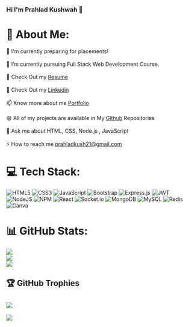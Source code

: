 ### Hi I'm Prahlad Kushwah 👋

# 💫 About Me:
🔭 I'm currently preparing for placements!<br><br>🌱 I’m currently pursuing Full Stack Web Development Course.<br><br>📃 Check Out my <a href="https://drive.google.com/file/d/1b0gW5M03rF9LhgXnkX_a93kL2bjH3UJj/view?usp=share_link">Resume</a><br><br> 📃 Check Out my <a href="https://www.linkedin.com/in/prahlad-kushwah-931979271/">Linkedin</a><br><br>📫 Know more about me <a href="https://prahlad0x.github.io/" >Portfolio</a><br><br>😄 All of my projects are available in My <a href="https://github.com/prahad0x">Github</a> Repositories<br><br>💬 Ask me about HTML, CSS, Node.js , JavaScript<br><br>⚡ How to reach me prahladkush21@gmail.com


# 💻 Tech Stack:
![HTML5](https://img.shields.io/badge/html5-%23E34F26.svg?style=for-the-badge&logo=html5&logoColor=white) ![CSS3](https://img.shields.io/badge/css3-%231572B6.svg?style=for-the-badge&logo=css3&logoColor=white) ![JavaScript](https://img.shields.io/badge/javascript-%23323330.svg?style=for-the-badge&logo=javascript&logoColor=%23F7DF1E) ![Bootstrap](https://img.shields.io/badge/bootstrap-%23563D7C.svg?style=for-the-badge&logo=bootstrap&logoColor=white) ![Express.js](https://img.shields.io/badge/express.js-%23404d59.svg?style=for-the-badge&logo=express&logoColor=%2361DAFB) ![JWT](https://img.shields.io/badge/JWT-black?style=for-the-badge&logo=JSON%20web%20tokens) ![NodeJS](https://img.shields.io/badge/node.js-6DA55F?style=for-the-badge&logo=node.js&logoColor=white) ![NPM](https://img.shields.io/badge/NPM-%23000000.svg?style=for-the-badge&logo=npm&logoColor=white) ![React](https://img.shields.io/badge/react-%2320232a.svg?style=for-the-badge&logo=react&logoColor=%2361DAFB) ![Socket.io](https://img.shields.io/badge/Socket.io-black?style=for-the-badge&logo=socket.io&badgeColor=010101) ![MongoDB](https://img.shields.io/badge/MongoDB-%234ea94b.svg?style=for-the-badge&logo=mongodb&logoColor=white) ![MySQL](https://img.shields.io/badge/mysql-%2300f.svg?style=for-the-badge&logo=mysql&logoColor=white) ![Redis](https://img.shields.io/badge/redis-%23DD0031.svg?style=for-the-badge&logo=redis&logoColor=white) ![Canva](https://img.shields.io/badge/Canva-%2300C4CC.svg?style=for-the-badge&logo=Canva&logoColor=white)

# 📊 GitHub Stats:
![](https://github-readme-stats.vercel.app/api?username=prahlad0x&theme=dark&hide_border=false&include_all_commits=false&count_private=false)<br/>
![](https://github-readme-streak-stats.herokuapp.com/?user=prahlad0x&theme=dark&hide_border=false)<br/>
![](https://github-readme-stats.vercel.app/api/top-langs/?username=prahlad0x&theme=dark&hide_border=false&include_all_commits=false&count_private=false&layout=compact)

## 🏆 GitHub Trophies
![](https://github-profile-trophy.vercel.app/?username=prahlad0x&theme=radical&no-frame=false&no-bg=true&margin-w=4)
---
[![](https://visitcount.itsvg.in/api?id=prahlad0x&icon=0&color=0)](https://visitcount.itsvg.in)

